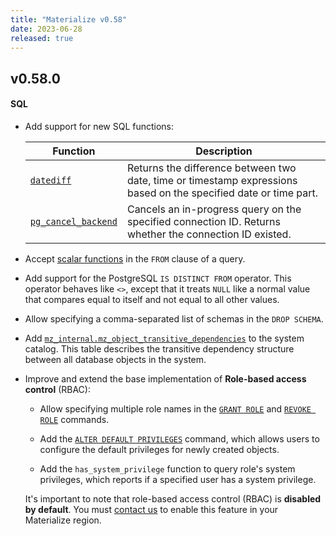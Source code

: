```yaml
---
title: "Materialize v0.58"
date: 2023-06-28
released: true
---
```


## v0.58.0

#### SQL

* Add support for new SQL functions:

  | Function                                        | Description                                                                                                 |
  | ----------------------------------------------- | ----------------------------------------------------------------------------------------------------------- |
  | [`datediff`](/sql/functions/datediff/)  | Returns the difference between two date, time or timestamp expressions based on the specified date or time part.     |
  | [`pg_cancel_backend`](/sql/functions/#generic-func)    | Cancels an in-progress query on the specified connection ID. Returns whether the connection ID existed. |

* Accept [scalar functions](/sql/functions/#functions) in the `FROM` clause of a query.

* Add support for the PostgreSQL `IS DISTINCT FROM` operator. This operator
  behaves like `<>`, except that it treats `NULL` like a normal value that
  compares equal to itself and not equal to all other values.

* Allow specifying a comma-separated list of schemas in the `DROP SCHEMA`.

* Add [`mz_internal.mz_object_transitive_dependencies`](/sql/system-catalog/mz_internal/#mz_object_transitive_dependencies)
  to the system catalog. This table describes the transitive dependency structure between all database objects in the system.

* Improve and extend the base implementation of **Role-based
  access control** (RBAC):

  * Allow specifying multiple role names in the [`GRANT ROLE`](/sql/grant-role)
    and [`REVOKE ROLE`](/sql/revoke-role) commands.

  * Add the [`ALTER DEFAULT PRIVILEGES`](/sql/alter-default-privileges/) command,
    which allows users to configure the default privileges for newly created
    objects.

  * Add the `has_system_privilege` function to query role's system privileges,
    which reports if a specified user has a system privilege.

  It's important to note that role-based access control (RBAC) is **disabled by
  default**. You must [contact us](https://materialize.com/contact/) to enable
  this feature in your Materialize region.
